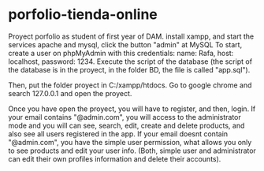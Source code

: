 # porfolio-tienda-online
Proyect porfolio as student of first year of DAM.
install xampp, and start the services apache and mysql, click the button "admin" at MySQL
To start, create a user on phpMyAdmin with this credentials:
name: Rafa,
host: localhost,
password: 1234.
Execute the script of the database
(the script of the database is in the proyect, in the folder BD, the file is called "app.sql").

Then, put the folder proyect in C:/xampp/htdocs. Go to google chrome
and search 127.0.0.1 and open the proyect.

Once you have open the proyect, you will have to register, and then, login.
If your email contains "@admin.com", you will access to the administrator mode and you will can see, search, edit, create and delete products, and also see all users registered in the app.
If your email doesnt contain "@admin.com", you have the simple user permission, what allows you only to see products and edit your user info.
(Both, simple user and administrator can edit their own profiles information and delete their accounts).
